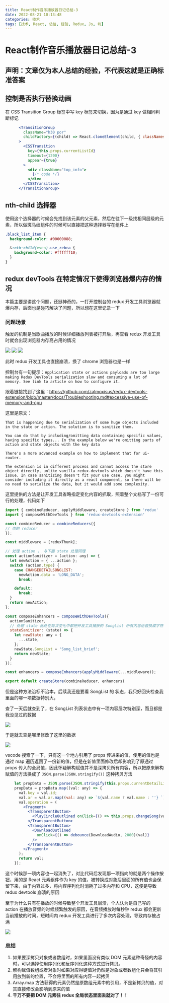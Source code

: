 ```yaml
---
title: React制作音乐播放器日记总结-3
date: 2022-08-21 10:13:48
categories: 技术
tags: [技术, React, 总结, 经验, Redux, Js, 坑]
---
```


# React制作音乐播放器日记总结-3

## 声明：文章仅为本人总结的经验，不代表这就是正确标准答案

## 控制是否执行替换动画

在 CSS Transition Group 标签中写 key 标签来切换，因为是通过 key 做相同判断标记

```jsx
      <TransitionGroup
        className="h30 por"
        childFactory={(child) => React.cloneElement(child, { classNames: 'info' })}
      >
        <CSSTransition
          key={this.props.currentListId}
          timeout={1200}
          appear={true}
        >
          <div className="top_info">
            {/* code */}
          </div>
        </CSSTransition>
      </TransitionGroup>
```

## nth-child 选择器

使用这个选择器的时候会先找到该元素的父元素，然后在往下一级找相同层级的元素，所以做斑马纹组件的时候可以直接把这种选择器写在组件上

```scss
.black_list_item {
  background-color: #00000088;

  &:nth-child(even).use_zebra {
    background-color: #ffffff10;
  }
}
```

## redux devTools 在特定情况下使得浏览器爆内存的情况

本篇主要是讲这个问题，还挺神奇的，一打开控制台的 redux 开发工具浏览器就爆内存，后面也是碰巧解决了问题，所以想在这里记录一下

### 问题场景

触发的机制是当歌曲播放的时候详细播放列表被打开后，再查看 redux 开发工具时就会出现浏览器内存高占用的情况

![](/src/content/blog/React制作音乐播放器日记总结-3/SongList1.jpg)
![](/src/content/blog/React制作音乐播放器日记总结-3/SongList2.jpg)
![](/src/content/blog/React制作音乐播放器日记总结-3/SongList3.png)

此时 redux 开发工具也直接崩溃，换了 chrome 浏览器也是一样

控制台有一句提示：`Application state or actions payloads are too large making Redux DevTools serialization slow and consuming a lot of memory. See link to article on how to configure it.`

跟着链接找到了这里：https://github.com/zalmoxisus/redux-devtools-extension/blob/master/docs/Troubleshooting.md#excessive-use-of-memory-and-cpu

这里是原文：

`That is happening due to serialization of some huge objects included in the state or action. The solution is to sanitize them.`

`You can do that by including/omitting data containing specific values, having specific types... In the example below we're omitting parts of action and state objects with the key data`

`There's a more advanced example on how to implement that for ui-router.`

`The extension is in different process and cannot access the store object directly, unlike vanilla redux-devtools which doesn't have this issue. In case sanitizing doesn't fit your use case, you might consider including it directly as a react component, so there will be no need to serialize the data, but it would add some complexity.`


这里提供的方法是让开发工具省略指定变化内容的抓取，照着整个文档写了一份可行的处理，代码如下

```js
import { combineReducer, applyMiddleware, createStore } from 'redux'
import { composeWithDevTools } from 'redux-devtools-extension'

const combineReducer = combineReducers({
// 你的 reducer
});

const middleware = [reduxThunk];

// 处理 action ， 与下面 state 处理同理
const actionSanitizer = (action: any) => {
  let newAction = { ...action };
  switch (action.type) {
    case CHANGEDETAILSONGLIST:
      newAction.data = 'LONG_DATA';
      break;

    default:
      break;
  }
  return newAction;
};

const composeEnhancers = composeWithDevTools({
  actionSanitizer,
  // 处理 state 此处在每次变化中都把开发工具捕获的 SongList 所有内容给替换成字符串，不影响使用
  stateSanitizer: (state) => {
    let newState: any = {
      ...state,
    };
    newState.SongList = 'Song_list_brief';
    return newState;
  }
});

const enhancers = composeEnhancers(applyMiddleware(...middleware));

export default createStore(combineReducer, enhancers)
```

但是这种方法治标不治本，后续我还是要看 SongList 的 状态，我只好回头检查我里面的哪一项数据特别大，

查了一天后就查到了，在 SongList 列表状态中有一项内容层次特别深，而且都是我没见过的数据

![](/src/content/blog/React制作音乐播放器日记总结-3/redux1.jpg)

于是就去查是哪里修改了这里的数据

![](/src/content/blog/React制作音乐播放器日记总结-3/redux2.jpg)

vscode 搜索了一下，只有这一个地方引用了 props 传进来的值，使用的值也是通过 map 遍历返回了一份新的值，但是在新值里面修改后却影响到了原通过 props 传入的全局值，因此怀疑解构赋值并不是深拷贝所有内容，所以把原来解构赋值的方法换成了 `JSON.parse(JSON.stringify())` 这种拷贝方法

```jsx
    let propData = JSON.parse(JSON.stringify(this.props.currentDetailList));
    propData = propData.map((val: any) => {
      val.key = val.id;
      val.ar = val.ar.map((val: any) => `${val.name ? val.name : ''} `);
      val.operation = (
        <Fragment>
          <TransparentButton>
            <PlayCircleOutlined onClick={() => this.props.changeSong(val.id)} />
          </TransparentButton>
          <TransparentButton>
            <DownloadOutlined
              onClick={() => debounce(DownloadAudio, 2000)(val)}
            />
          </TransparentButton>
        </Fragment>
      );
      return val;
    });
```

这个时候那一项内容也一起消失了，对比代码后发现那一项指向的就是两个操作按钮，用的是 React 元素组件作为 key 的值，被转换成对象后里面的所有值也会保留下来，由于内容过多，将内容序列化时消耗了过多内存和 CPU，这便是导致 redux devtools 崩溃的原因

至于为什么只有在播放的时候导致整个开发工具崩溃，个人认为是自己写的 action 在播放音频的时候频繁触发的原因，在音频播放时每秒钟 redux 都会更新当前播放的时间，短时间内 redux 开发工具进行了多次内容处理，导致内存被占满

![](/src/content/blog/React制作音乐播放器日记总结-3/redux3.jpg)

### 总结

1. 如果要深拷贝对象或者数组时，如果里面没有类似 DOM 元素这种奇怪的内容时，可以选择使用序列化和反序列化这种方式进行拷贝。
2. 解构赋值数组或者对象时如果对应得键值对仍然是对象或者数组化只会将其引用放到新的位置，不会将里面的所有内容一起拷贝
3. Array.map 方法获得的元素仍然是原数组元素中的引用，不是新拷贝的值，对其直接修改会影响到原来的值
4. **千万不要把 DOM 元素往 redux 全局状态里面丢就对了！！**